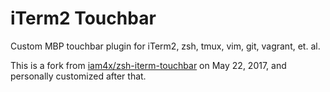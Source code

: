# iTerm2 Touchbar

Custom MBP touchbar plugin for iTerm2, zsh, tmux, vim, git, vagrant, et. al.

This is a fork from
[iam4x/zsh-iterm-touchbar](https://github.com/iam4x/zsh-iterm-touchbar) on May
22, 2017, and personally customized after that.
